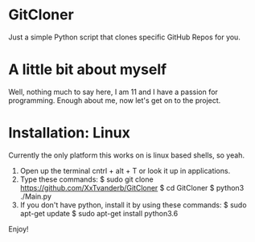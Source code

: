 # GitCloner
Just a simple Python script that clones specific GitHub Repos for you.

# A little bit about myself 
Well, nothing much to say here, I am 11 and I have a passion for programming.
Enough about me, now let's get on to the project.

# Installation: Linux
Currently the only platform this works on is linux based shells, so yeah.

1. Open up the terminal cntrl + alt + T or look it up in applications.
2. Type these commands:
  $ sudo git clone https://github.com/XxTvanderb/GitCloner
  $ cd GitCloner
  $ python3 ./Main.py
3. If you don't have python, install it by using these commands:
  $ sudo apt-get update
  $ sudo apt-get install python3.6
  
Enjoy!

